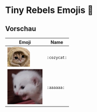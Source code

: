# Tiny Rebels Emojis 🎉

## Vorschau

| Emoji | Name |
|-------|------|
| ![](emojis/cozycat.png) | `:cozycat:` |
| ![](emojis/aaaaaa.gif) | `:aaaaaa:` |
